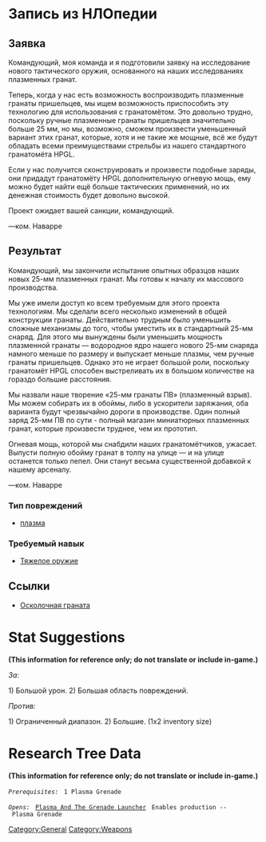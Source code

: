 # Запись из НЛОпедии

## Заявка

Командующий, моя команда и я подготовили заявку на исследование нового
тактического оружия, основанного на наших исследованиях плазменных
гранат.

Теперь, когда у нас есть возможность воспроизводить плазменные гранаты
пришельцев, мы ищем возможность приспособить эту технологию для
использования с гранатомётом. Это довольно трудно, поскольку ручные
плазменные гранаты пришельцев значительно больше 25 мм, но мы, возможно,
сможем произвести уменьшенный вариант этих гранат, которые, хотя и не
такие же мощные, всё же будут обладать всеми преимуществами стрельбы из
нашего стандартного гранатомёта HPGL.

Если у нас получится сконструировать и произвести подобные заряды, они
придадут гранатомёту HPGL дополнительную огневую мощь, ему можно будет
найти ещё больше тактических применений, но их денежная стоимость будет
довольно высокой.

Проект ожидает вашей санкции, командующий.

—ком. Наварре

## Результат

Командующий, мы закончили испытание опытных образцов наших новых 25-мм
плазменных гранат. Мы готовы к началу их массового производства.

Мы уже имели доступ ко всем требуемым для этого проекта технологиям. Мы
сделали всего несколько изменений в общей конструкции гранаты.
Действительно трудным было уменьшить сложные механизмы до того, чтобы
уместить их в стандартный 25-мм снаряд. Для этого мы вынуждены были
уменьшить мощность плазменной гранаты — водородное ядро нашего нового
25-мм снаряда намного меньше по размеру и выпускает меньше плазмы, чем
ручные гранаты пришельцев. Однако это не играет большой роли, поскольку
гранатомёт HPGL способен выстреливать их в большом количестве на гораздо
большие расстояния.

Мы назвали наше творение «25-мм гранаты ПВ» (плазменный взрыв). Мы можем
собирать их в обоймы, либо в ускорители заряжания, оба варианта будут
чрезвычайно дороги в производстве. Один полный заряд 25-мм ПВ по сути -
полный магазин миниатюрных плазменных гранат, которые произвести
труднее, чем их прототип.

Огневая мощь, которой мы снабдили наших гранатомётчиков, ужасает.
Выпусти полную обойму гранат в толпу на улице — и на улице останется
только пепел. Они станут весьма существенной добавкой к нашему арсеналу.

—ком. Наварре

### Тип повреждений

- [плазма](Типы_повреждений/плазма "wikilink")

### Требуемый навык

- [Тяжелое оружие](Навыки/Взрывное_дело "wikilink")

## Ссылки

- [Осколочная граната](Снаряжение/Прочее/Осколочная_граната "wikilink")

# Stat Suggestions

**(This information for reference only; do not translate or include
in-game.)**

*За:*

1\) Большой урон. 2) Большая область повреждений.

*Против:*

1\) Ограниченный диапазон. 2) Большие. (1x2 inventory size)

# Research Tree Data

**(This information for reference only; do not translate or include
in-game.)**

*`Prerequisites:`*
` 1 Plasma Grenade`

*`Opens:`*
` `[`Plasma And The Grenade Launcher`](Equipment/Ammunition/25mm_PB_Grenades "wikilink")
` Enables production -- Plasma Grenade`

[Category:General](Category:General "wikilink")
[Category:Weapons](Category:Weapons "wikilink")